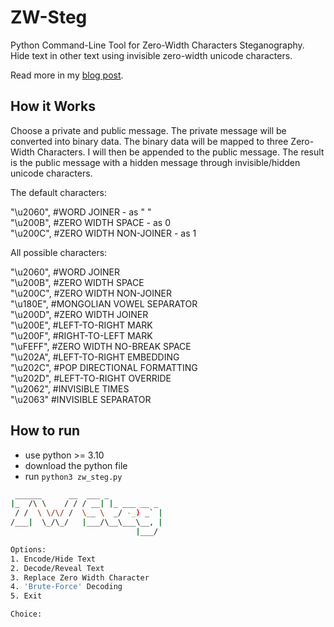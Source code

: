 # ZW-Steg
Python Command-Line Tool for Zero-Width Characters Steganography. <br>
Hide text in other text using invisible zero-width unicode characters.

Read more in my [blog post](https://mayadevbe.me/posts/projects/zw_steg/).

## How it Works
Choose a private and public message. The private message will be converted into binary data. The binary data will be mapped to three Zero-Width Characters. I will then be appended to the public message. The result is the public message with a hidden message‌‌​‌​​​⁠‌‌‌​‌​​⁠‌‌‌​‌​​⁠‌‌‌​​​​⁠‌‌‌​​‌‌⁠‌‌‌​‌​⁠‌​‌‌‌‌⁠‌​‌‌‌‌⁠‌‌‌​‌‌‌⁠‌‌‌​‌‌‌⁠‌‌‌​‌‌‌⁠‌​‌‌‌​⁠‌‌‌‌​​‌⁠‌‌​‌‌‌‌⁠‌‌‌​‌​‌⁠‌‌‌​‌​​⁠‌‌‌​‌​‌⁠‌‌​​​‌​⁠‌‌​​‌​‌⁠‌​‌‌‌​⁠‌‌​​​‌‌⁠‌‌​‌‌‌‌⁠‌‌​‌‌​‌⁠‌​‌‌‌‌⁠‌‌‌​‌‌‌⁠‌‌​​​​‌⁠‌‌‌​‌​​⁠‌‌​​​‌‌⁠‌‌​‌​​​⁠‌‌‌‌‌‌⁠‌‌‌​‌‌​⁠‌‌‌‌​‌⁠‌‌​​‌​​⁠‌​‌​​​‌⁠‌‌‌​‌‌‌⁠‌‌​‌​​⁠‌‌‌​‌‌‌⁠‌‌‌​​‌⁠‌​‌​‌‌‌⁠‌‌​​‌‌‌⁠‌​‌‌​​​⁠‌‌​​​‌‌⁠‌​‌​​​‌⁠‌​​‌‌​⁠‌‌​​​​‌⁠‌‌​​​‌​⁠‌​‌‌‌‌‌⁠‌‌​​​‌‌⁠‌‌​‌​​​⁠‌‌​​​​‌⁠‌‌​‌‌‌​⁠‌‌​‌‌‌​⁠‌‌​​‌​‌⁠‌‌​‌‌​​⁠‌‌‌‌​‌⁠‌​‌​​‌​⁠‌‌​‌​​‌⁠‌‌​​​‌‌⁠‌‌​‌​‌‌⁠‌​​​​​‌⁠‌‌‌​​‌‌⁠‌‌‌​‌​​⁠‌‌​‌‌​​⁠‌‌​​‌​‌⁠‌‌‌‌​​‌ through invisible/hidden unicode characters.

The default characters:

"\u2060", #WORD JOINER - as " " <br>
"\u200B", #ZERO WIDTH SPACE - as 0 <br>
"\u200C", #ZERO WIDTH NON-JOINER - as 1 <br>


All possible characters:

"\u2060", #WORD JOINER <br>
"\u200B", #ZERO WIDTH SPACE <br>
"\u200C", #ZERO WIDTH NON-JOINER <br>
"\u180E", #MONGOLIAN VOWEL SEPARATOR <br>
"\u200D", #ZERO WIDTH JOINER <br>
"\u200E", #LEFT-TO-RIGHT MARK <br>
"\u200F", #RIGHT-TO-LEFT MARK <br>
"\uFEFF", #ZERO WIDTH NO-BREAK SPACE <br>
"\u202A", #LEFT-TO-RIGHT EMBEDDING <br>
"\u202C", #POP DIRECTIONAL FORMATTING <br>
"\u202D", #LEFT-TO-RIGHT OVERRIDE <br>
"\u2062", #INVISIBLE TIMES <br>
"\u2063"  #INVISIBLE SEPARATOR <br>

## How to run
- use python >= 3.10
- download the python file
- run `python3 zw_steg.py`

```bash
 ______      __  ___ _
|_  /\ \    / / / __| |_ ___ __ _ 
 / /  \ \/\/ /  \__ \  _/ -_) _` |
/___|  \_/\_/   |___/\__\___\__, |
                            |___/ 

Options:
1. Encode/Hide Text
2. Decode/Reveal Text
3. Replace Zero Width Character
4. 'Brute-Force' Decoding
5. Exit

Choice:
```
